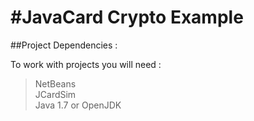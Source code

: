 ﻿#JavaCard Crypto Example
========================

##Project Dependencies :

To work with projects you will need :

>NetBeans <br>
>JCardSim <br>
>Java 1.7 or OpenJDK <br>
